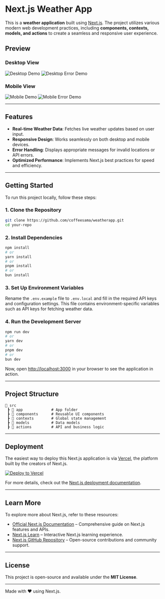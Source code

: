 # Next.js Weather App

This is a **weather application** built using [Next.js](https://nextjs.org). The project utilizes various modern web development practices, including **components, contexts, models, and actions** to create a seamless and responsive user experience.

## Preview

### Desktop View
![Desktop Demo](https://github.com/user-attachments/assets/b0405a15-36c5-4645-b822-a1e6ddb4ab19)
![Desktop Error Demo](https://github.com/user-attachments/assets/112778cf-af85-465a-96d8-1720aecbc832)


### Mobile View
![Mobile Demo](https://github.com/user-attachments/assets/fe7b49ed-9f9b-43d0-846e-0470652d89f0)
![Mobile Error Demo](https://github.com/user-attachments/assets/181cf31d-b01f-4c93-b872-6f8fac41cb34)


---

## Features
- **Real-time Weather Data**: Fetches live weather updates based on user input.
- **Responsive Design**: Works seamlessly on both desktop and mobile devices.
- **Error Handling**: Displays appropriate messages for invalid locations or API errors.
- **Optimized Performance**: Implements Next.js best practices for speed and efficiency.

---

## Getting Started

To run this project locally, follow these steps:

### 1. Clone the Repository
```bash
git clone https://github.com/coffeesama/weatherapp.git
cd your-repo
```

### 2. Install Dependencies
```bash
npm install
# or
yarn install
# or
pnpm install
# or
bun install
```

### 3. Set Up Environment Variables
Rename the `.env.example` file to `.env.local` and fill in the required API keys and configuration settings. This file contains environment-specific variables such as API keys for fetching weather data.

### 4. Run the Development Server
```bash
npm run dev
# or
yarn dev
# or
pnpm dev
# or
bun dev
```

Now, open [http://localhost:3000](http://localhost:3000) in your browser to see the application in action.

---

## Project Structure
```plaintext
📂 src
 ┣ 📂 app             # App folder
 ┣ 📂 components      # Reusable UI components
 ┣ 📂 contexts        # Global state management
 ┣ 📂 models          # Data models
 ┣ 📂 actions         # API and business logic
```

---

## Deployment

The easiest way to deploy this Next.js application is via [Vercel](https://vercel.com/), the platform built by the creators of Next.js.

[![Deploy to Vercel](https://vercel.com/button)](https://vercel.com/new?utm_medium=default-template&filter=next.js&utm_source=create-next-app&utm_campaign=create-next-app-readme)

For more details, check out the [Next.js deployment documentation](https://nextjs.org/docs/app/building-your-application/deploying).

---

## Learn More

To explore more about Next.js, refer to these resources:

- [Official Next.js Documentation](https://nextjs.org/docs) – Comprehensive guide on Next.js features and APIs.
- [Next.js Learn](https://nextjs.org/learn) – Interactive Next.js learning experience.
- [Next.js GitHub Repository](https://github.com/vercel/next.js) – Open-source contributions and community support.

---


## License
This project is open-source and available under the **MIT License**.

---

Made with ❤️ using Next.js.

